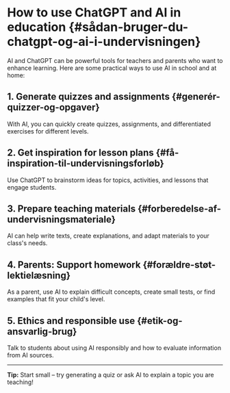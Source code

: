 # How to use ChatGPT and AI in education {#sådan-bruger-du-chatgpt-og-ai-i-undervisningen}

AI and ChatGPT can be powerful tools for teachers and parents who want to enhance learning. Here are some practical ways to use AI in school and at home:

## 1. Generate quizzes and assignments {#generér-quizzer-og-opgaver}
With AI, you can quickly create quizzes, assignments, and differentiated exercises for different levels.

## 2. Get inspiration for lesson plans {#få-inspiration-til-undervisningsforløb}
Use ChatGPT to brainstorm ideas for topics, activities, and lessons that engage students.

## 3. Prepare teaching materials {#forberedelse-af-undervisningsmateriale}
AI can help write texts, create explanations, and adapt materials to your class's needs.

## 4. Parents: Support homework {#forældre-støt-lektielæsning}
As a parent, use AI to explain difficult concepts, create small tests, or find examples that fit your child's level.

## 5. Ethics and responsible use {#etik-og-ansvarlig-brug}
Talk to students about using AI responsibly and how to evaluate information from AI sources.

---

**Tip:** Start small – try generating a quiz or ask AI to explain a topic you are teaching! 
